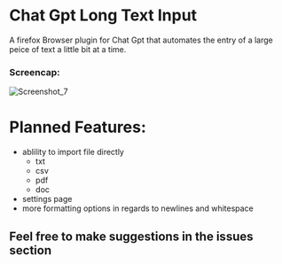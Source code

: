 # Chat Gpt Long Text Input
 A firefox Browser plugin for Chat Gpt that automates the entry of a large peice of text a little bit at a time.
 
### Screencap:
![Screenshot_7](https://user-images.githubusercontent.com/41876584/235541928-949d0f78-0c3f-4737-bd4d-c91d435435e1.png)

# Planned Features:
- ablility to import file directly
    - txt
    - csv
    - pdf 
    - doc
- settings page
- more formatting options in regards to newlines and whitespace

## Feel free to make suggestions in the issues section
